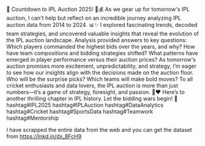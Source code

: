🚨 Countdown to IPL Auction 2025! 🏏💰
As we gear up for tomorrow's IPL auction, I can't help but reflect on an incredible journey analyzing IPL auction data from 2014 to 2024. 📊✨
I explored fascinating trends, decoded team strategies, and uncovered valuable insights that reveal the evolution of the IPL auction landscape.
Analysis provided answers to key questions:
Which players commanded the highest bids over the years, and why?
How have team compositions and bidding strategies shifted?
What patterns have emerged in player performance versus their auction prices?
As tomorrow's auction promises more excitement, unpredictability, and strategy, I’m eager to see how our insights align with the decisions made on the auction floor. Who will be the surprise picks? Which teams will make bold moves?
To all cricket enthusiasts and data lovers, the IPL auction is more than just numbers—it’s a game of strategy, foresight, and passion. 🏏❤️
Here’s to another thrilling chapter in IPL history. Let the bidding wars begin! 🚀
hashtag#IPL2025 hashtag#IPLAuction hashtag#DataAnalytics hashtag#Cricket hashtag#SportsData hashtag#Teamwork hashtag#Mentorship

I have scrapped the entire data from the web and you can get the dataset from https://lnkd.in/dx_8FcH9
